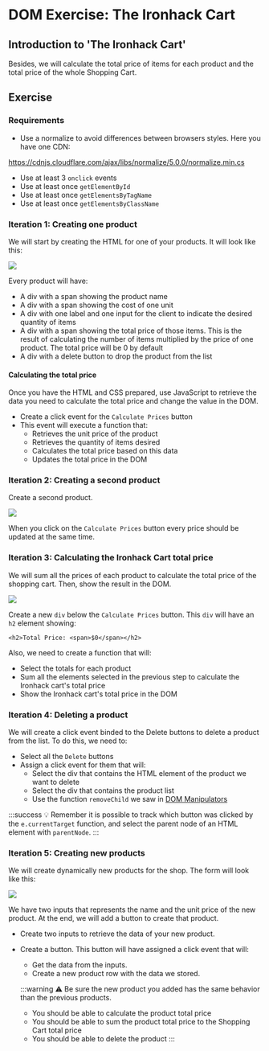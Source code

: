 # DOM Exercise: The Ironhack Cart

## Introduction to 'The Ironhack Cart'

Besides, we will calculate the total price of items for each product and the total price of the whole Shopping Cart.

## Exercise

### Requirements

- Use a normalize to avoid differences between browsers styles. Here you have one CDN:

https://cdnjs.cloudflare.com/ajax/libs/normalize/5.0.0/normalize.min.cs

- Use at least 3 `onclick` events
- Use at least once `getElementById`
- Use at least once `getElementsByTagName`
- Use at least once `getElementsByClassName`

### Iteration 1: Creating one product

We will start by creating the HTML for one of your products. It will look like this:

![](https://i.imgur.com/gDZ1Lj0.png)

Every product will have:
- A div with a span showing the product name
- A div with a span showing the cost of one unit
- A div with one label and one input for the client to indicate the desired quantity of items
- A div with a span showing the total price of those items. This is the result of calculating the number of items multiplied by the price of one product. The total price will be 0 by default
- A div with a delete button to drop the product from the list

#### Calculating the total price

Once you have the HTML and CSS prepared, use JavaScript to retrieve the data you need to calculate the total price and change the value in the DOM.

- Create a click event for the `Calculate Prices` button
- This event will execute a function that:
	* Retrieves the unit price of the product
	* Retrieves the quantity of items desired
	* Calculates the total price based on this data
	* Updates the total price in the DOM

### Iteration 2: Creating a second product

Create a second product.

![](https://i.imgur.com/Fe48iGO.png)

When you click on the `Calculate Prices` button every price should be updated at the same time.

### Iteration 3: Calculating the Ironhack Cart total price

We will sum all the prices of each product to calculate the total price of the shopping cart. Then, show the result in the DOM.

![](https://i.imgur.com/u607NQ0.png)

Create a new `div` below the `Calculate Prices` button. This `div` will have an `h2` element showing:

`<h2>Total Price: <span>$0</span></h2>`

Also, we need to create a function that will:

- Select the totals for each product
- Sum all the elements selected in the previous step to calculate the Ironhack cart's total price
- Show the Ironhack cart's total price in the DOM

### Iteration 4: Deleting a product

We will create a click event binded to the Delete buttons to delete a product from the list. To do this, we need to:

- Select all the `Delete` buttons
- Assign a click event for them that will:
	- Select the div that contains the HTML element of the product we want to delete
	- Select the div that contains the product list
	- Use the function `removeChild` we saw in [DOM Manipulators](https://hackmd.io/MwBgRgHAjATArMAtANjsgxogLAU3QQ0QmQHZlEdgox8BOE9EsAMzCA==)

:::success
:bulb: Remember it is possible to track which button was clicked by the `e.currentTarget` function, and select the parent node of an HTML element with `parentNode`.
:::

### Iteration 5: Creating new products

We will create dynamically new products for the shop. The form will look like this:

![](https://i.imgur.com/FGVUuHt.png)

We have two inputs that represents the name and the unit price of the new product. At the end, we will add a button to create that product.

- Create two inputs to retrieve the data of your new product.
- Create a button. This button will have assigned a click event that will:
	- Get the data from the inputs.
	- Create a new product row with the data we stored.

	:::warning
	:warning: Be sure the new product you added has the same behavior than the previous products.
	- You should be able to calculate the product total price
	- You should be able to sum the product total price to the Shopping Cart total price
	- You should be able to delete the product
	:::
